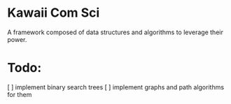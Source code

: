 # Kawaii Com Sci

A framework composed of data structures and algorithms to leverage their power.

# Todo:

[ ] implement binary search trees
[ ] implement graphs and path algorithms for them